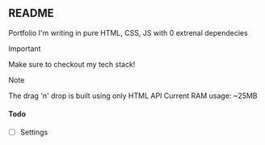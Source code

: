 ## README

Portfolio I'm writing in pure HTML, CSS, JS with 0 extrenal dependecies 

> [!IMPORTANT]
> Make sure to checkout my tech stack!

> [!NOTE]
> The drag 'n' drop is built using only HTML API
> Current RAM usage: ~25MB

#### Todo
- [ ] Settings



